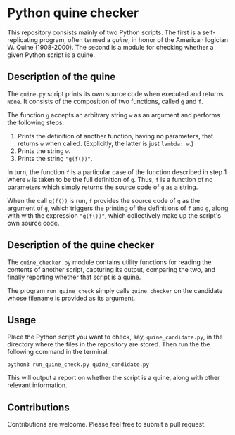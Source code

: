 # Python quine checker

This repository consists mainly of two Python scripts. The first is a
self-replicating program, often termed a _quine_, in honor of the American
logician W. Quine (1908-2000). The second is a module for checking whether
a given Python script is a quine.

## Description of the quine

The `quine.py` script prints its own source code when executed and returns
`None`. It consists of the composition of two functions, called `g` and `f`.

The function `g` accepts an arbitrary string `w` as an argument and performs the
following steps:
  1. Prints the definition of another function, having no parameters, that
     returns `w` when called. (Explicitly, the latter is just `lambda: w`.)
  2. Prints the string `w`.
  3. Prints the string `"g(f())"`.

In turn, the function `f` is a particular case of the function described in
step 1 where `w` is taken to be the full definition of `g`. Thus, `f` is a
function of no parameters which simply returns the source code of `g` as a string.

When the call `g(f())` is run, `f` provides the source code of `g` as the
argument of `g`, which triggers the printing of the definitions of `f` and `g`,
along with with the expression `"g(f())"`, which collectively make up the
script's own source code.

## Description of the quine checker

The `quine_checker.py` module contains utility functions for reading the contents
of another script, capturing its output, comparing the two, and finally reporting
whether that script is a quine.

The program `run_quine_check` simply calls `quine_checker` on the candidate
whose filename is provided as its argument.

## Usage

Place the Python script you want to check, say, `quine_candidate.py`, in the
directory where the files in the repository are stored.  Then run the
the following command in the terminal:
```
python3 run_quine_check.py quine_candidate.py
```
This will output a report on whether the script is a quine, along with other
relevant information.

## Contributions

Contributions are welcome. Please feel free to submit a pull request.